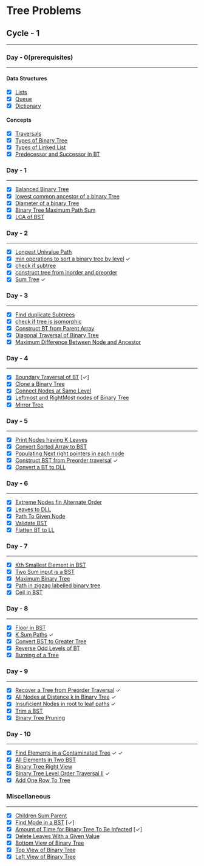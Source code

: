 # Tree Problems

## Cycle - 1

---

### Day - 0(prerequisites)

---

#### Data Structures

- [x] [Lists](https://www.geeksforgeeks.org/python-lists/)
- [x] [Queue](https://www.geeksforgeeks.org/deque-in-python/)
- [x] [Dictionary](https://www.geeksforgeeks.org/python-dictionary/)

#### Concepts

- [x] [Traversals](https://www.geeksforgeeks.org/tree-traversals-inorder-preorder-and-postorder/)
- [x] [Types of Binary Tree](https://www.geeksforgeeks.org/types-of-binary-tree/)
- [x] [Types of Linked List](https://www.geeksforgeeks.org/types-of-linked-list/)
- [x] [Predecessor and Successor in BT](https://www.geeksforgeeks.org/inorder-predecessor-successor-given-key-bst/)

### Day - 1

---

- [x] [Balanced Binary Tree](https://leetcode.com/problems/balanced-binary-tree/description/)
- [x] [lowest common ancestor of a binary Tree](https://leetcode.com/problems/lowest-common-ancestor-of-a-binary-tree/description/)
- [x] [Diameter of a binary Tree](https://leetcode.com/problems/diameter-of-binary-tree/description/)
- [x] [Binary Tree Maximum Path Sum](https://leetcode.com/problems/binary-tree-maximum-path-sum/description/)
- [x] [LCA of BST](https://leetcode.com/problems/lowest-common-ancestor-of-a-binary-search-tree/description/)

### Day - 2

---

- [x] [Longest Univalue Path](https://leetcode.com/problems/longest-univalue-path/description/)
- [x] [min operations to sort a binary tree by level](https://leetcode.com/problems/minimum-number-of-operations-to-sort-a-binary-tree-by-level/description/) &check;
- [x] [check if subtree](https://practice.geeksforgeeks.org/problems/check-if-subtree/1)
- [x] [construct tree from inorder and preorder](https://leetcode.com/problems/construct-binary-tree-from-preorder-and-inorder-traversal/)
- [x] [Sum Tree](https://practice.geeksforgeeks.org/problems/sum-tree/1) &check;

### Day - 3

---

- [x] [Find duplicate Subtrees](https://leetcode.com/problems/find-duplicate-subtrees/description/)
- [x] [check if tree is isomorphic](./Day-4/Check%20if%20Tree%20is%20Isomorphic%20-%20GFG/README.md)
- [x] [Construct BT from Parent Array](https://practice.geeksforgeeks.org/problems/construct-binary-tree-from-parent-array/1)
- [x] [Diagonal Traversal of Binary Tree](https://practice.geeksforgeeks.org/problems/diagonal-traversal-of-binary-tree/1)
- [x] [Maximum Difference Between Node and Ancestor](https://leetcode.com/problems/maximum-difference-between-node-and-ancestor/description/)

### Day - 4

---

- [x] [Boundary Traversal of BT](https://practice.geeksforgeeks.org/problems/boundary-traversal-of-binary-tree/1) [&check;]
- [x] [Clone a Binary Tree](https://practice.geeksforgeeks.org/problems/clone-a-binary-tree/1)
- [x] [Connect Nodes at Same Level](https://practice.geeksforgeeks.org/problems/connect-nodes-at-same-level/1)
- [x] [Leftmost and RightMost nodes of Binary Tree](https://practice.geeksforgeeks.org/problems/leftmost-and-rightmost-nodes-of-binary-tree/1)
- [x] [Mirror Tree](https://practice.geeksforgeeks.org/problems/mirror-tree/1)

### Day - 5

---

- [x] [Print Nodes having K Leaves](https://practice.geeksforgeeks.org/problems/print-nodes-having-k-leaves/1)
- [x] [Convert Sorted Array to BST](https://leetcode.com/problems/convert-sorted-array-to-binary-search-tree/description/)
- [x] [Populating Next right pointers in each node](https://leetcode.com/problems/populating-next-right-pointers-in-each-node/description/)
- [x] [Construct BST from Preorder traversal](https://leetcode.com/problems/construct-binary-search-tree-from-preorder-traversal/description/) &check;
- [x] [Convert a BT to DLL](https://www.codingninjas.com/codestudio/problem-details/convert-a-given-binary-tree-to-doubly-linked-list_893106)

### Day - 6

---

- [x] [Extreme Nodes fin Alternate Order](https://practice.geeksforgeeks.org/problems/extreme-nodes-in-alternate-order/1)
- [x] [Leaves to DLL](https://practice.geeksforgeeks.org/problems/leaves-to-dll/1)
- [x] [Path To Given Node](https://www.interviewbit.com/problems/path-to-given-node/)
- [x] [Validate BST](https://leetcode.com/problems/validate-binary-search-tree/description/)
- [x] [Flatten BT to LL](https://leetcode.com/problems/flatten-binary-tree-to-linked-list/description/)

### Day - 7

---

- [x] [Kth Smallest Element in BST](https://leetcode.com/problems/kth-smallest-element-in-a-bst/description/)
- [x] [Two Sum input is a BST](https://leetcode.com/problems/two-sum-iv-input-is-a-bst/description/)
- [x] [Maximum Binary Tree](https://leetcode.com/problems/maximum-binary-tree-ii/description/)
- [x] [Path in zigzag labelled binary tree](https://leetcode.com/problems/path-in-zigzag-labelled-binary-tree/description/)
- [x] [Ceil in BST](https://practice.geeksforgeeks.org/problems/implementing-ceil-in-bst/1)

### Day - 8

---

- [x] [Floor in BST](https://practice.geeksforgeeks.org/problems/floor-in-bst/1)
- [x] [K Sum Paths](https://practice.geeksforgeeks.org/problems/k-sum-paths/1) &check;
- [x] [Convert BST to Greater Tree](https://leetcode.com/problems/convert-bst-to-greater-tree/)
- [x] [Reverse Odd Levels of BT](https://leetcode.com/problems/reverse-odd-levels-of-binary-tree/description/)
- [x] [Burning of a Tree](https://practice.geeksforgeeks.org/problems/burning-tree/1)

### Day - 9

---

- [x] [Recover a Tree from Preorder Traversal](https://leetcode.com/problems/recover-a-tree-from-preorder-traversal/description/) &check;
- [x] [All Nodes at Distance k in Binary Tree](https://leetcode.com/problems/all-nodes-distance-k-in-binary-tree/description/) &check;
- [x] [Insuficient Nodes in root to leaf paths](https://leetcode.com/problems/insufficient-nodes-in-root-to-leaf-paths/description/) &check;
- [x] [Trim a BST](https://leetcode.com/problems/trim-a-binary-search-tree/description/)
- [x] [Binary Tree Pruning](https://leetcode.com/problems/binary-tree-pruning/description/)

### Day - 10

---

- [x] [Find Elements in a Contaminated Tree](https://leetcode.com/problems/find-elements-in-a-contaminated-binary-tree/description/) &check; &check;
- [x] [All Elements in Two BST](https://leetcode.com/problems/all-elements-in-two-binary-search-trees/description/)
- [x] [Binary Tree Right View](https://leetcode.com/problems/binary-tree-right-side-view/description/)
- [x] [Binary Tree Level Order Traversal II](https://leetcode.com/problems/binary-tree-level-order-traversal-ii/description/) &check;
- [x] [Add One Row To Tree](https://leetcode.com/problems/add-one-row-to-tree/)

### Miscellaneous

---

- [x] [Children Sum Parent](https://practice.geeksforgeeks.org/problems/children-sum-parent/1)
- [x] [Find Mode in a BST](https://leetcode.com/problems/find-mode-in-binary-search-tree/description/) [&check;]
- [x] [Amount of Time for Binary Tree To Be Infected](https://leetcode.com/problems/amount-of-time-for-binary-tree-to-be-infected/) [&check;]
- [x] [Delete Leaves With a Given Value](https://leetcode.com/problems/delete-leaves-with-a-given-value/description/)
- [x] [Bottom View of Binary Tree](https://practice.geeksforgeeks.org/problems/bottom-view-of-binary-tree/1)
- [x] [Top View of Binary Tree](https://practice.geeksforgeeks.org/problems/top-view-of-binary-tree/1)
- [x] [Left View of Binary Tree](https://practice.geeksforgeeks.org/problems/left-view-of-binary-tree/1)
